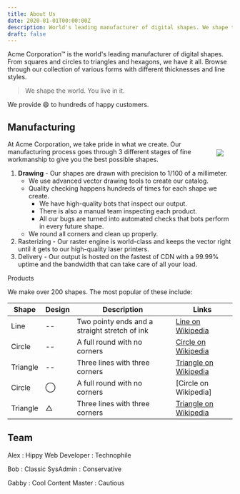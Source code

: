 ```yaml
---
title: About Us
date: 2020-01-01T00:00:00Z
description: World's leading manufacturer of digital shapes. We shape the world. You live in it.
draft: false
---
```

Acme Corporation&trade; is the world's leading manufacturer of digital shapes. From squares and circles to triangles and hexagons, we have it all. Browse through our collection of various forms with different thicknesses and line styles.

> We shape the world. You live in it.  

We provide :smile: to hundreds of happy customers.

## Manufacturing

<img style="float:right; margin: 20px;" src="/image/draw.jpg">

At Acme Corporation, we take pride in what we create. Our manufacturing process goes through 3 different stages of fine workmanship to give you the best possible shapes.


1) **Drawing** - Our shapes are drawn with precision to 1/100 of a millimeter.
   * We use advanced vector drawing tools to create our catalog.
   * Quality checking happens hundreds of times for each shape we create.
     * We have high-quality bots that inspect our output.
     * There is also a manual team inspecting each product.
     * All our bugs are turned into automated checks that bots perform in every future shape.
   * We round all corners and clean up properly.
2) Rasterizing - Our raster engine is world-class and keeps the vector right until it gets to our high-quality laser printers.
3) Delivery - Our output is hosted on the fastest of CDN with a 99.99% uptime and the bandwidth that can take care of all your load.

Products

We make over 200 shapes. The most popular of these include:

Shape | Design | Description | Links
 ---  | ---    | ---         | ---
Line  | --      |  Two pointy ends and a straight stretch of ink | [Line on Wikipedia](https://en.wikipedia.org/wiki/Line_(geometry))
Circle | -- | A full round with no corners | [Circle on Wikipedia](https://en.wikipedia.org/wiki/Circle)
Triangle |  -- | Three lines with three corners |  [Triangle on Wikipedia](https://en.wikipedia.org/wiki/Triangle)
Circle  | &#8413; | A full round with no corners | [Circle on Wikipedia]
Triangle  | &#9651; | Three lines with three corners |  [Triangle on Wikipedia](https://en.wikipedia.org/wiki/Triangle)

## Team


Alex 
: Hippy Web Developer 
: Technophile

Bob 
: Classic SysAdmin 
: Conservative

Gabby 
: Cool Content Master 
: Cautious
